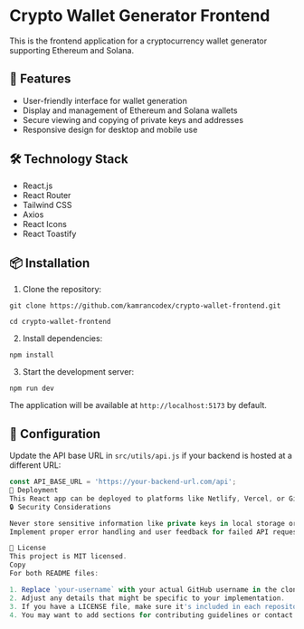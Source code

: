 # Crypto Wallet Generator Frontend

This is the frontend application for a cryptocurrency wallet generator supporting Ethereum and Solana.

## 🚀 Features

- User-friendly interface for wallet generation
- Display and management of Ethereum and Solana wallets
- Secure viewing and copying of private keys and addresses
- Responsive design for desktop and mobile use

## 🛠️ Technology Stack

- React.js
- React Router
- Tailwind CSS
- Axios
- React Icons
- React Toastify

## 📦 Installation

1. Clone the repository:

```
git clone https://github.com/kamrancodex/crypto-wallet-frontend.git
```

```
cd crypto-wallet-frontend
```

2. Install dependencies:

```
npm install
```

3. Start the development server:

```
npm run dev
```

The application will be available at `http://localhost:5173` by default.

## 🔧 Configuration

Update the API base URL in `src/utils/api.js` if your backend is hosted at a different URL:

```javascript
const API_BASE_URL = 'https://your-backend-url.com/api';
🚀 Deployment
This React app can be deployed to platforms like Netlify, Vercel, or GitHub Pages. Make sure to configure your build settings and environment variables accordingly.
🔒 Security Considerations

Never store sensitive information like private keys in local storage or expose them in the frontend code.
Implement proper error handling and user feedback for failed API requests.

📄 License
This project is MIT licensed.
Copy
For both README files:

1. Replace `your-username` with your actual GitHub username in the clone URLs.
2. Adjust any details that might be specific to your implementation.
3. If you have a LICENSE file, make sure it's included in each repository.
4. You may want to add sections for contributing guidelines or contact information if applicable.

```
